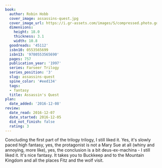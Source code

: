```yaml
---
book:
  author: Robin Hobb
  cover_image: assassins-quest.jpg
  cover_image_url: https://i.gr-assets.com/images/S/compressed.photo.goodreads.com/books/1399584431l/45112._SY160_.jpg
  dimensions:
    height: 18.0
    thickness: 3.1
    width: 10.8
  goodreads: '45112'
  isbn10: 0553565699
  isbn13: '9780553565690'
  pages: 757
  publication_year: '1997'
  series: Farseer Trilogy
  series_position: '3'
  slug: assassins-quest
  spine_color: '#eed134'
  tags:
  - fantasy
  title: Assassin's Quest
plan:
  date_added: '2016-12-08'
review:
  date_read: 2016-12-07
  date_started: 2016-12-05
  did_not_finish: false
  rating: 3
---
```


Concluding the first part of the trilogy trilogy, I still liked it. Yes, it's slowly paced high fantasy, yes, the protagonist is not a Mary Sue at all (whiny and annoying, more like), yes, the conclusion is a bit deus-ex-machina - I still liked it. It's nice fantasy. It takes you to Buckkeep and to the Mountain Kingdom and all the places Fitz and the wolf visit.
